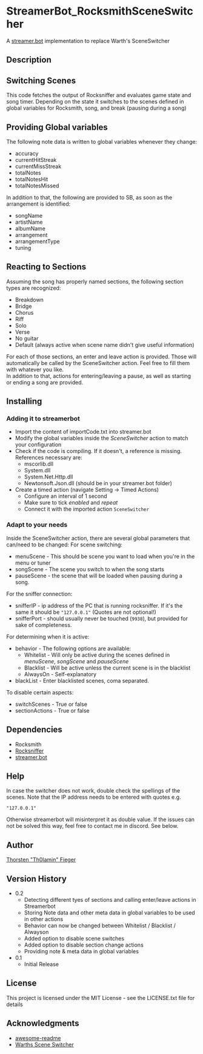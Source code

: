 # StreamerBot_RocksmithSceneSwitcher

A [streamer.bot](https://streamer.bot) implementation to replace Warth's SceneSwitcher

## Description

## Switching Scenes
This code fetches the output of Rocksniffer and evaluates game state and song timer. Depending on the state it switches to the scenes defined in global variables for Rocksmith, song, and break (pausing during a song)

## Providing Global variables

The following note data is written to global variables whenever they change:
* accuracy
* currentHitStreak
* currentMissStreak
* totalNotes
* totalNotesHit
* totalNotesMissed

In addition to that, the following are provided to SB, as soon as the arrangement is identified:
* songName 
* artistName 
* albumName 
* arrangement 
* arrangementType
* tuning

## Reacting to Sections
Assuming the song has properly named sections, the following section types are recognized:

* Breakdown
* Bridge
* Chorus
* Riff
* Solo
* Verse
* No guitar
* Default (always active when scene name didn't give useful information)

For each of those sections, an enter and leave action is provided. Those will automatically be called by the SceneSwitcher action. Feel free to fill them with whatever you like.  
In addition to that, actions for entering/leaving a pause, as well as starting or ending a song are provided. 

## Installing

### Adding it to streamerbot
* Import the content of importCode.txt into streamer.bot
* Modify the global variables inside the *SceneSwitcher* action to match your configuration
* Check if the code is compiling. If it doesn't, a reference is missing. References necessary are:
    * mscorlib.dll
    * System.dll
    * System.Net.Http.dll
    * Newtonsoft.Json.dll (should be in your streamer.bot folder)
* Create a timed action (navigate Setting -> Timed Actions)
    * Configure an interval of 1 second
    * Make sure to tick *enabled* and *repeat*
    * Connect it with the imported action `SceneSwitcher`

### Adapt to your needs

Inside the SceneSwitcher action, there are several global parameters that can/need to be changed:
For scene switching:
* menuScene - This should be scene you want to load when you're in the menu or tuner
* songScene - The scene you switch to when the song starts
* pauseScene - the scene that will be loaded when pausing during a song.  

For the sniffer connection:
* snifferIP - ip address of the PC that is running rocksniffer. If it's the same it should be `"127.0.0.1"` (Quotes are not optional!)
* snifferPort - should usually never be touched (`9938`), but provided for sake of completeness.

For determining when it is active:
* behavior - The following options are available:
    * Whitelist - Will only be active during the scenes defined in *menuScene*, *songScene* and *pauseScene*
    * Blacklist - Will be active unless the current scene is in the blacklist
    * AlwaysOn - Self-explanatory
* blackList - Enter blacklisted scenes, coma separated.

To disable certain aspects:
* switchScenes - True or false
* sectionActions - True or false


## Dependencies

* Rocksmith
* [Rocksniffer](https://github.com/kokolihapihvi/RockSniffer/releases)
* [streamer.bot](https://streamer.bot)

## Help

In case the switcher does not work, double check the spellings of the scenes.
Note that the IP address needs to be entered with quotes e.g.
```
"127.0.0.1"
```
Otherwise streamerbot will misinterpret it as double value. If the issues can not be solved this way, feel free to contact me in discord. See below.

## Author

[Thorsten "Th0lamin" Fieger](https://discord.com/invite/m2fCKXn) 


## Version History
* 0.2
   * Detecting different tyes of sections and calling enter/leave actions in Streamerbot 
   * Storing Note data and other meta data in global variables to be used in other actions
   * Behavior can now be changed between Whitelist / Blacklist / Alwayson
   * Added option to disable scene switches
   * Added option to disable section change actions
   * Providing note & meta data in global variables
* 0.1
    * Initial Release

## License

This project is licensed under the MIT License - see the LICENSE.txt file for details

## Acknowledgments

* [awesome-readme](https://github.com/matiassingers/awesome-readme)
* [Warths Scene Switcher](https://github.com/Warths/Rocksmith-Scene-Switcher)

